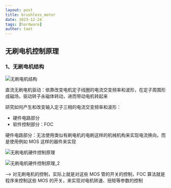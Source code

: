 ```yaml
---
layout: post
title: brushless_motor
date: 2023-12-24
tags: [hardware]
author: taot
---
```


## 无刷电机控制原理

### 1、无刷电机结构

![无刷电机结构](https://image-hosting-taot.oss-cn-shanghai.aliyuncs.com/markdown-image202304210041238.png)

直流无刷电机驱动：依靠改变电机定子线圈的电流交变频率和波形，在定子周围形成磁场，驱动转子永磁体转动，进而带动电机转起来

研究如何产生和改变输入定子三相的电流交变频率和波形：

*   硬件电路部分
*   软件控制部分：FOC

硬件电路部分：无法使用类似有刷电机的电刷这样的机械机构来实现电流换向，而是使用例如 MOS 这样的器件来实现

![无刷电机硬件控制原理](https://image-hosting-taot.oss-cn-shanghai.aliyuncs.com/markdown-image202304210051742.png)

![无刷电机硬件控制原理_2](https://image-hosting-taot.oss-cn-shanghai.aliyuncs.com/markdown-image202304210056114.png)

--> 对无刷电机的控制，实际上就是对这些 MOS  管的开关的控制，FOC 算法就是程序来控制这些 MOS 的开关，来实现对电机转速、扭矩等参数的控制

